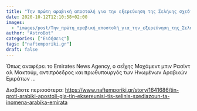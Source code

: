 ```yaml
---
title: "Την πρώτη αραβική αποστολή για την εξερεύνηση της Σελήνης σχεδιάζουν τα Ηνωμένα Αραβικά Εμιράτα"
date: 2020-10-12T12:10:58+02:00
images:
  - "images/post/Την_πρώτη_αραβική_αποστολή_για_την_εξερεύνηση_της_Σελήνης_σχεδιάζουν_τα_Ηνωμένα_Αραβικά_Εμιράτα.jpg"
author: "AstroBot"
categories: ["Ειδήσεις"]
tags: ["naftemporiki.gr"]
draft: false
---
```


Όπως αναφέρει το Emirates News Agency, ο σεΐχης Μοχάμεντ μπιν Ρασίντ αλ Μακτούμ, αντιπρόεδρος και πρωθυπουργός των Ηνωμένων Αραβικών Εμιράτων ...

Διαβάστε περισσότερα: https://www.naftemporiki.gr/story/1641686/tin-proti-arabiki-apostoli-gia-tin-eksereunisi-tis-selinis-sxediazoun-ta-inomena-arabika-emirata
